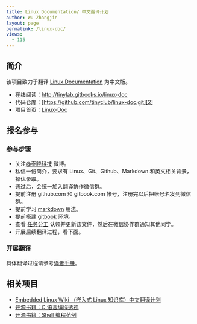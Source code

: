 ```yaml
---
title: Linux Documentation/ 中文翻译计划
author: Wu Zhangjin
layout: page
permalink: /linux-doc/
views:
  - 115
---
```


## 简介

该项目致力于翻译 [Linux Documentation][1] 为中文版。

  * 在线阅读：<http://tinylab.gitbooks.io/linux-doc>
  * 代码仓库：[https://github.com/tinyclub/linux-doc.git][2]
  * 项目首页：[Linux-Doc](/linux-doc/)

## 报名参与

### 参与步骤

  * 关注[@泰晓科技][3] 微博。
  * 私信一份简介，要求有 Linux、Git、Github、Markdown 和英文相关背景，择优录取。
  * 通过后，会统一加入翻译协作微信群。
  * 提前注册 github.com 和 gitbook.com 帐号，注册完以后把帐号名发到微信群。
  * 提前学习 [markdown][4] 用法。
  * 提前搭建 [gitbook][5] 环境。
  * 查看 [任务分工][6] 认领并更新该文件，然后在微信协作群通知其他同学。
  * 开展后续翻译过程，看下面。

### 开展翻译

具体翻译过程请参考[译者手册][7]。

## 相关项目

  * [Embedded Linux Wiki （嵌入式 Linux 知识库）中文翻译计划][8]
  * [开源书籍：C 语言编程透视][9]
  * [开源书籍：Shell 编程范例][10]




 [1]: http://www.kernel.org/doc/Documentation
 [2]: https://github.com/tinyclub/linux-doc
 [3]: http://weibo.com/tinylaborg
 [4]: http://help.gitbook.com/format/markdown.html
 [5]: /docker-quick-start-docker-gitbook-writing-a-book/
 [6]: http://tinylab.gitbooks.io/linux-doc/content/zh-cn/doc/PLAN.html
 [7]: http://tinylab.gitbooks.io/linux-doc/content/zh-cn/doc/index.html
 [8]: http://tinylab.gitbooks.io/elinux/
 [9]: http://tinylab.gitbooks.io/cbook/
 [10]: http://tinylab.gitbooks.io/shellbook/
